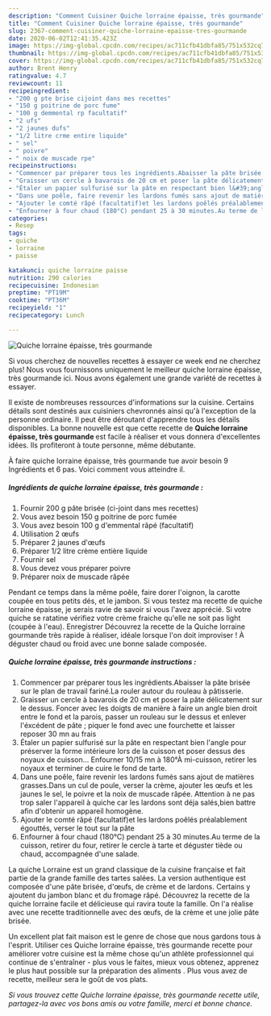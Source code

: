 ```yaml
---
description: "Comment Cuisiner Quiche lorraine épaisse, très gourmande"
title: "Comment Cuisiner Quiche lorraine épaisse, très gourmande"
slug: 2367-comment-cuisiner-quiche-lorraine-epaisse-tres-gourmande
date: 2020-06-02T12:41:35.423Z
image: https://img-global.cpcdn.com/recipes/ac711cfb41dbfa85/751x532cq70/quiche-lorraine-epaisse-tres-gourmande-photo-principale-de-la-recette.jpg
thumbnail: https://img-global.cpcdn.com/recipes/ac711cfb41dbfa85/751x532cq70/quiche-lorraine-epaisse-tres-gourmande-photo-principale-de-la-recette.jpg
cover: https://img-global.cpcdn.com/recipes/ac711cfb41dbfa85/751x532cq70/quiche-lorraine-epaisse-tres-gourmande-photo-principale-de-la-recette.jpg
author: Brent Henry
ratingvalue: 4.7
reviewcount: 11
recipeingredient:
- "200 g pte brise cijoint dans mes recettes"
- "150 g poitrine de porc fume"
- "100 g demmental rp facultatif"
- "2 ufs"
- "2 jaunes dufs"
- "1/2 litre crme entire liquide"
- " sel"
- " poivre"
- " noix de muscade rpe"
recipeinstructions:
- "Commencer par préparer tous les ingrédients.Abaisser la pâte brisée sur le plan de travail fariné.La rouler autour du rouleau à pâtisserie."
- "Graisser un cercle à bavarois de 20 cm et poser la pâte délicatement sur le dessus. Foncer avec les doigts de manière à faire un angle bien droit entre le fond et la parois, passer un rouleau sur le dessus et enlever l&#39;éxcédent de pâte ; piquer le fond avec une fourchette et laisser reposer 30 mn au frais"
- "Étaler un papier sulfurisé sur la pâte en respectant bien l&#39;angle pour préserver la forme intérieure lors de la cuisson et poser dessus des noyaux de cuisson... Enfourner 10/15 mn à 180°À mi-cuisson, retirer les noyaux et terminer de cuire le fond de tarte."
- "Dans une poêle, faire revenir les lardons fumés sans ajout de matières grasses.Dans un cul de poule, verser la crème, ajouter les œufs et les jaunes le sel, le poivre et la noix de muscade râpée. Attention à ne pas trop saler l&#39;appareil à quiche car les lardons sont déja salés,bien battre afin d&#39;obtenir un appareil homogène."
- "Ajouter le comté râpé (facultatif)et les lardons poêlés préalablement égouttés, verser le tout sur la pâte"
- "Enfourner à four chaud (180°C) pendant 25 à 30 minutes.Au terme de la cuisson, retirer du four, retirer le cercle à tarte et déguster tiède ou chaud, accompagnée d&#39;une salade."
categories:
- Resep
tags:
- quiche
- lorraine
- paisse

katakunci: quiche lorraine paisse 
nutrition: 290 calories
recipecuisine: Indonesian
preptime: "PT19M"
cooktime: "PT36M"
recipeyield: "1"
recipecategory: Lunch

---
```



![Quiche lorraine épaisse, très gourmande](https://img-global.cpcdn.com/recipes/ac711cfb41dbfa85/751x532cq70/quiche-lorraine-epaisse-tres-gourmande-photo-principale-de-la-recette.jpg)

Si vous cherchez de nouvelles recettes à essayer ce week end ne cherchez plus! Nous vous fournissons uniquement le meilleur quiche lorraine épaisse, très gourmande ici. Nous avons également une grande variété de recettes à essayer.

Il existe de nombreuses ressources d'informations sur la cuisine. Certains détails sont destinés aux cuisiniers chevronnés ainsi qu'à l'exception de la personne ordinaire. Il peut être déroutant d'apprendre tous les détails disponibles. La bonne nouvelle est que cette recette de <strong> Quiche lorraine épaisse, très gourmande </strong> est facile à réaliser et vous donnera d'excellentes idées. Ils profiteront à toute personne, même débutante.

<!--inarticleads1-->

À faire quiche lorraine épaisse, très gourmande tue avoir besoin 9 Ingrédients et 6 pas. Voici comment vous atteindre il.

##### Ingrédients de quiche lorraine épaisse, très gourmande :

1. Fournir 200 g pâte brisée (ci-joint dans mes recettes)
1. Vous avez besoin 150 g poitrine de porc fumée
1. Vous avez besoin 100 g d&#39;emmental râpé (facultatif)
1. Utilisation 2 œufs
1. Préparer 2 jaunes d&#39;œufs
1. Préparer 1/2 litre crème entière liquide
1. Fournir  sel
1. Vous devez vous préparer  poivre
1. Préparer  noix de muscade râpée


Pendant ce temps dans la même poêle, faire dorer l&#39;oignon, la carotte coupée en tous petits dés, et le jambon. Si vous testez ma recette de quiche lorraine épaisse, je serais ravie de savoir si vous l&#39;avez apprécié. Si votre quiche se ratatine vérifiez votre crème fraiche qu&#39;elle ne soit pas light (coupée à l&#39;eau). Enregistrer Découvrez la recette de la Quiche lorraine gourmande très rapide à réaliser, idéale lorsque l&#39;on doit improviser ! À déguster chaud ou froid avec une bonne salade composée. 

<!--inarticleads2-->

##### Quiche lorraine épaisse, très gourmande instructions :

1. Commencer par préparer tous les ingrédients.Abaisser la pâte brisée sur le plan de travail fariné.La rouler autour du rouleau à pâtisserie.
1. Graisser un cercle à bavarois de 20 cm et poser la pâte délicatement sur le dessus. Foncer avec les doigts de manière à faire un angle bien droit entre le fond et la parois, passer un rouleau sur le dessus et enlever l&#39;éxcédent de pâte ; piquer le fond avec une fourchette et laisser reposer 30 mn au frais
1. Étaler un papier sulfurisé sur la pâte en respectant bien l&#39;angle pour préserver la forme intérieure lors de la cuisson et poser dessus des noyaux de cuisson... Enfourner 10/15 mn à 180°À mi-cuisson, retirer les noyaux et terminer de cuire le fond de tarte.
1. Dans une poêle, faire revenir les lardons fumés sans ajout de matières grasses.Dans un cul de poule, verser la crème, ajouter les œufs et les jaunes le sel, le poivre et la noix de muscade râpée. Attention à ne pas trop saler l&#39;appareil à quiche car les lardons sont déja salés,bien battre afin d&#39;obtenir un appareil homogène.
1. Ajouter le comté râpé (facultatif)et les lardons poêlés préalablement égouttés, verser le tout sur la pâte
1. Enfourner à four chaud (180°C) pendant 25 à 30 minutes.Au terme de la cuisson, retirer du four, retirer le cercle à tarte et déguster tiède ou chaud, accompagnée d&#39;une salade.


La quiche Lorraine est un grand classique de la cuisine française et fait partie de la grande famille des tartes salées. La version authentique est composée d&#39;une pâte brisée, d&#39;œufs, de crème et de lardons. Certains y ajoutent du jambon blanc et du fromage râpé. Découvrez la recette de la quiche lorraine facile et délicieuse qui ravira toute la famille. On l&#39;a réalise avec une recette traditionnelle avec des œufs, de la crème et une jolie pâte brisée. 

<!--inarticleads1-->

<p>
Un excellent plat fait maison est le genre de chose que nous gardons tous à l'esprit. Utiliser ces Quiche lorraine épaisse, très gourmande recette pour améliorer votre cuisine est la même chose qu'un athlète professionnel qui continue de s'entraîner - plus vous le faites, mieux vous obtenez, apprenez le plus haut possible sur la préparation des aliments . Plus vous avez de recette, meilleur sera le goût de vos plats.
</p>

<p>
<i>Si vous trouvez cette Quiche lorraine épaisse, très gourmande recette utile, partagez-la avec vos bons amis ou votre famille, merci et bonne chance.</i>
</p>
